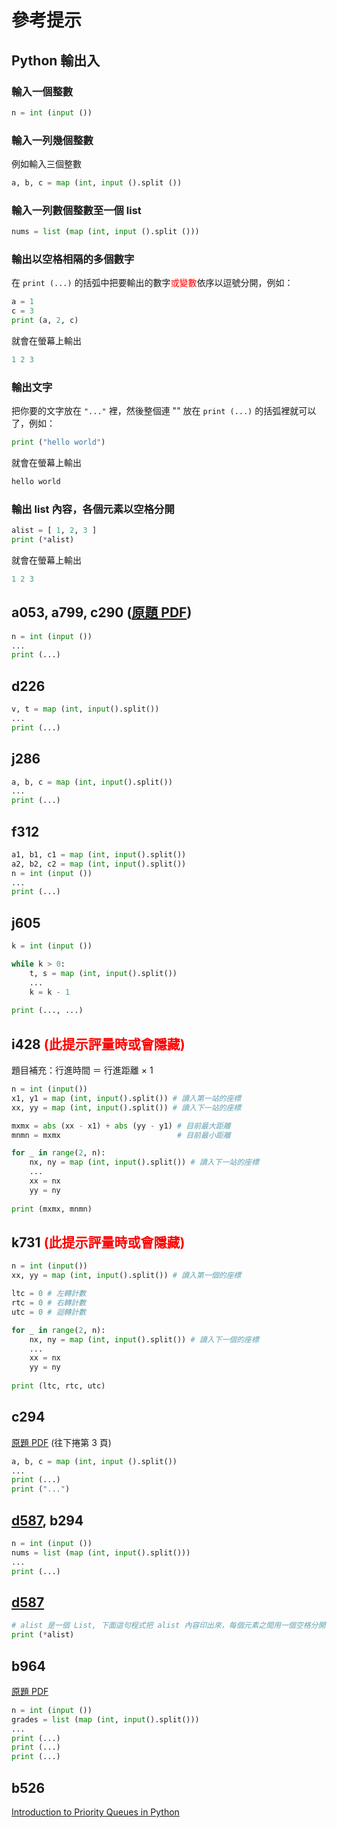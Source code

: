 # 參考提示

## Python 輸出入

### 輸入一個整數

```python
n = int (input ())
```

### 輸入一列幾個整數

例如輸入三個整數
```python
a, b, c = map (int, input ().split ())
```

### 輸入一列數個整數至一個 list

```python
nums = list (map (int, input ().split ()))
```

### 輸出以空格相隔的多個數字

在 ```print (...)``` 的括弧中把要輸出的數字<span style="color:red">或變數</span>依序以逗號分開，例如：

```python
a = 1
c = 3
print (a, 2, c)
```

就會在螢幕上輸出

```python
1 2 3
```

### 輸出文字

把你要的文字放在 ```"..."``` 裡，然後整個連 "" 放在 ```print (...)``` 的括弧裡就可以了，例如：

```python
print ("hello world")
```

就會在螢幕上輸出

```python
hello world
```

### 輸出 list 內容，各個元素以空格分開

```python
alist = [ 1, 2, 3 ]
print (*alist)
```

就會在螢幕上輸出

```python
1 2 3
```

## a053, a799, c290 ([原題 PDF](https://apcs.csie.ntnu.edu.tw/wp-content/uploads/2018/12/1060304APCSImplementation.pdf))

```python
n = int (input ())
...
print (...)
```

## d226

```python
v, t = map (int, input().split())
...
print (...)
```

## j286

```python
a, b, c = map (int, input().split())
...
print (...)
```

## f312

```python
a1, b1, c1 = map (int, input().split())
a2, b2, c2 = map (int, input().split())
n = int (input ())
...
print (...)
```

## j605

```python
k = int (input ())

while k > 0:
    t, s = map (int, input().split())
    ...
    k = k - 1
    
print (..., ...)
```

## i428 <span style="color:red">(此提示評量時或會隱藏)</span>

題目補充：行進時間 ＝ 行進距離 × 1

```python
n = int (input())
x1, y1 = map (int, input().split()) # 讀入第一站的座標
xx, yy = map (int, input().split()) # 讀入下一站的座標

mxmx = abs (xx - x1) + abs (yy - y1) # 目前最大距離
mnmn = mxmx                          # 目前最小距離

for _ in range(2, n):
    nx, ny = map (int, input().split()) # 讀入下一站的座標
    ...
    xx = nx
    yy = ny
    
print (mxmx, mnmn)
```

## k731 <span style="color:red">(此提示評量時或會隱藏)</span>

```python
n = int (input())
xx, yy = map (int, input().split()) # 讀入第一個的座標

ltc = 0 # 左轉計數
rtc = 0 # 右轉計數
utc = 0 # 迴轉計數

for _ in range(2, n):
    nx, ny = map (int, input().split()) # 讀入下一個的座標
    ...
    xx = nx
    yy = ny
    
print (ltc, rtc, utc)
```

## c294

[原題 PDF](https://apcs.csie.ntnu.edu.tw/wp-content/uploads/2022/10/實作題_題型範例.pdf) (往下捲第 3 頁)

```python
a, b, c = map (int, input ().split())
...
print (...)
print ("...")
```

## [d587](https://officeguide.cc/python-sort-sorted-tutorial-examples/), b294

```python
n = int (input ())
nums = list (map (int, input().split()))
...
print (...)
```

## [d587](https://officeguide.cc/python-sort-sorted-tutorial-examples/)

```python
# alist 是一個 List, 下面這句程式把 alist 內容印出來，每個元素之間用一個空格分開
print (*alist) 
```

## b964

[原題 PDF](https://apcs.csie.ntnu.edu.tw/wp-content/uploads/2022/10/實作題_題型範例.pdf)

```python
n = int (input ())
grades = list (map (int, input().split()))
...
print (...)
print (...)
print (...)
```

## b526

[Introduction to Priority Queues in Python](https://builtin.com/data-science/priority-queues-in-python)


